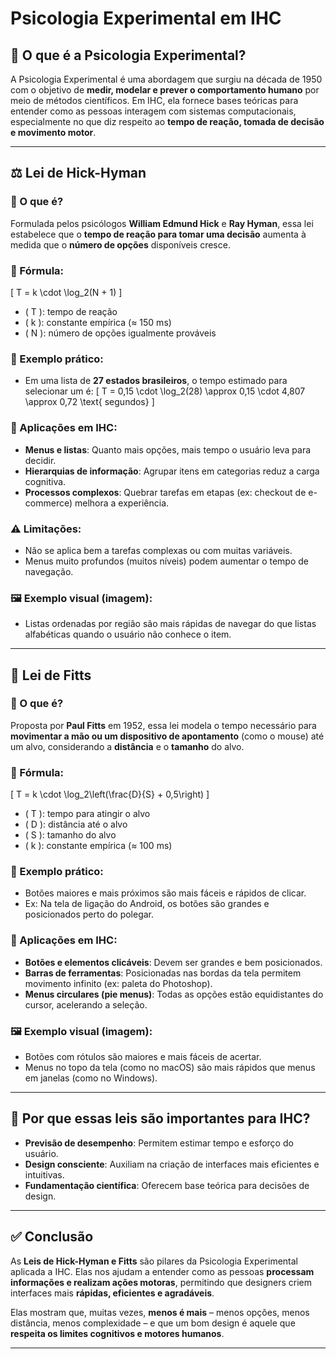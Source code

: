 # Psicologia Experimental em IHC

## 🧠 O que é a Psicologia Experimental?

A Psicologia Experimental é uma abordagem que surgiu na década de 1950 com o objetivo de **medir, modelar e prever o comportamento humano** por meio de métodos científicos. Em IHC, ela fornece bases teóricas para entender como as pessoas interagem com sistemas computacionais, especialmente no que diz respeito ao **tempo de reação, tomada de decisão e movimento motor**.

---

## ⚖️ Lei de Hick-Hyman

### 📌 O que é?
Formulada pelos psicólogos **William Edmund Hick** e **Ray Hyman**, essa lei estabelece que o **tempo de reação para tomar uma decisão** aumenta à medida que o **número de opções** disponíveis cresce.

### 🧮 Fórmula:
\[
T = k \cdot \log_2(N + 1)
\]
- \( T \): tempo de reação  
- \( k \): constante empírica (≈ 150 ms)  
- \( N \): número de opções igualmente prováveis

### 🧩 Exemplo prático:
- Em uma lista de **27 estados brasileiros**, o tempo estimado para selecionar um é:
  \[
  T = 0,15 \cdot \log_2(28) \approx 0,15 \cdot 4,807 \approx 0,72 \text{ segundos}
  \]

### 🎯 Aplicações em IHC:
- **Menus e listas**: Quanto mais opções, mais tempo o usuário leva para decidir.
- **Hierarquias de informação**: Agrupar itens em categorias reduz a carga cognitiva.
- **Processos complexos**: Quebrar tarefas em etapas (ex: checkout de e-commerce) melhora a experiência.

### ⚠️ Limitações:
- Não se aplica bem a tarefas complexas ou com muitas variáveis.
- Menus muito profundos (muitos níveis) podem aumentar o tempo de navegação.

### 🖼️ Exemplo visual (imagem):
- Listas ordenadas por região são mais rápidas de navegar do que listas alfabéticas quando o usuário não conhece o item.

---

## 🎯 Lei de Fitts

### 📌 O que é?
Proposta por **Paul Fitts** em 1952, essa lei modela o tempo necessário para **movimentar a mão ou um dispositivo de apontamento** (como o mouse) até um alvo, considerando a **distância** e o **tamanho** do alvo.

### 🧮 Fórmula:
\[
T = k \cdot \log_2\left(\frac{D}{S} + 0,5\right)
\]
- \( T \): tempo para atingir o alvo  
- \( D \): distância até o alvo  
- \( S \): tamanho do alvo  
- \( k \): constante empírica (≈ 100 ms)

### 🧩 Exemplo prático:
- Botões maiores e mais próximos são mais fáceis e rápidos de clicar.
- Ex: Na tela de ligação do Android, os botões são grandes e posicionados perto do polegar.

### 🎯 Aplicações em IHC:
- **Botões e elementos clicáveis**: Devem ser grandes e bem posicionados.
- **Barras de ferramentas**: Posicionadas nas bordas da tela permitem movimento infinito (ex: paleta do Photoshop).
- **Menus circulares (pie menus)**: Todas as opções estão equidistantes do cursor, acelerando a seleção.

### 🖼️ Exemplo visual (imagem):
- Botões com rótulos são maiores e mais fáceis de acertar.
- Menus no topo da tela (como no macOS) são mais rápidos que menus em janelas (como no Windows).

---

## 🧠 Por que essas leis são importantes para IHC?

- **Previsão de desempenho**: Permitem estimar tempo e esforço do usuário.
- **Design consciente**: Auxiliam na criação de interfaces mais eficientes e intuitivas.
- **Fundamentação científica**: Oferecem base teórica para decisões de design.

---

## ✅ Conclusão

As **Leis de Hick-Hyman e Fitts** são pilares da Psicologia Experimental aplicada a IHC. Elas nos ajudam a entender como as pessoas **processam informações e realizam ações motoras**, permitindo que designers criem interfaces mais **rápidas, eficientes e agradáveis**.

Elas mostram que, muitas vezes, **menos é mais** – menos opções, menos distância, menos complexidade – e que um bom design é aquele que **respeita os limites cognitivos e motores humanos**.

---
